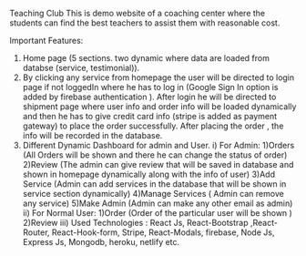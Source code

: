 Teaching Club 
This is demo website of a coaching center where the students can find the best teachers to assist them with reasonable cost.

Important Features:

1. Home page (5 sections. two dynamic where data are loaded from databse (service, testimonial)).
2. By clicking any service from homepage the user will be directed to login page if not loggedIn where he has to log in (Google Sign In option is added by firebase authentication ). After login he will be directed to shipment page where user info and order info will be loaded dynamically and then he has to give credit card info (stripe is added as payment gateway) to place the order successfully. After placing the order , the info will be recorded in the database.
3. Different Dynamic Dashboard for admin and User. 
i) For Admin: 1)Orders (All Orders will be shown and there he can change the status of order) 
2)Review (The admin can give review that will be saved in database and shown in homepage dynamically along with the info of user) 
3)Add Service (Admin can add services in the database that will be shown in service section dynamically) 
4)Manage Services ( Admin can remove any service)
5)Make Admin (Admin can make any other email as admin)
ii) For Normal User: 1)Order (Order of the particular user will be shown ) 
2)Review
 iii) Used Technologies : React Js, React-Bootstrap ,React-Router, React-Hook-form, Stripe, React-Modals, firebase, Node Js, Express Js, Mongodb, heroku, netlify etc.